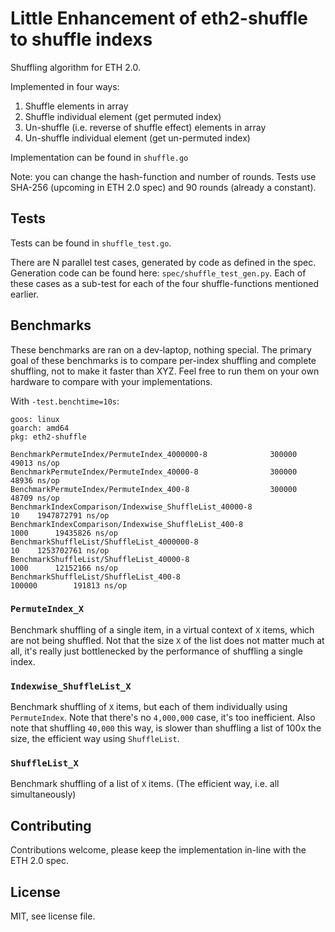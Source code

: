 # Little Enhancement of eth2-shuffle to shuffle indexs 

Shuffling algorithm for ETH 2.0.

Implemented in four ways:

1. Shuffle elements in array
2. Shuffle individual element (get permuted index)
3. Un-shuffle (i.e. reverse of shuffle effect) elements in array
4. Un-shuffle individual element (get un-permuted index)

Implementation can be found in `shuffle.go`

Note: you can change the hash-function and number of rounds.
Tests use SHA-256 (upcoming in ETH 2.0 spec) and 90 rounds (already a constant).

## Tests

Tests can be found in `shuffle_test.go`.

There are N parallel test cases, generated by code as defined in the spec. Generation code can be found here: `spec/shuffle_test_gen.py`.
Each of these cases as a sub-test for each of the four shuffle-functions mentioned earlier.

## Benchmarks

These benchmarks are ran on a dev-laptop, nothing special.
The primary goal of these benchmarks is to compare per-index shuffling and complete shuffling, not to make it faster than XYZ.
Feel free to run them on your own hardware to compare with your implementations.

With `-test.benchtime=10s`:

```
goos: linux
goarch: amd64
pkg: eth2-shuffle

BenchmarkPermuteIndex/PermuteIndex_4000000-8         	  300000	     49013 ns/op
BenchmarkPermuteIndex/PermuteIndex_40000-8           	  300000	     48936 ns/op
BenchmarkPermuteIndex/PermuteIndex_400-8             	  300000	     48709 ns/op
BenchmarkIndexComparison/Indexwise_ShuffleList_40000-8         	      10	1947872791 ns/op
BenchmarkIndexComparison/Indexwise_ShuffleList_400-8           	    1000	  19435826 ns/op
BenchmarkShuffleList/ShuffleList_4000000-8                     	      10	1253702761 ns/op
BenchmarkShuffleList/ShuffleList_40000-8                       	    1000	  12152166 ns/op
BenchmarkShuffleList/ShuffleList_400-8                         	  100000	    191813 ns/op

```

### `PermuteIndex_X`
Benchmark shuffling of a single item, in a virtual context of `X` items, which are not being shuffled.
Not that the size `X` of the list does not matter much at all,
 it's really just bottlenecked by the performance of shuffling a single index.

### `Indexwise_ShuffleList_X`
Benchmark shuffling of `X` items, but each of them individually using `PermuteIndex`.
Note that there's no `4,000,000` case, it's too inefficient.
Also note that shuffling `40,000` this way, is slower than shuffling a list of 100x the size,
 the efficient way using `ShuffleList`.

### `ShuffleList_X`
Benchmark shuffling of a list of `X` items. (The efficient way, i.e. all simultaneously)


## Contributing

Contributions welcome, please keep the implementation in-line with the ETH 2.0 spec.

## License

MIT, see license file.


